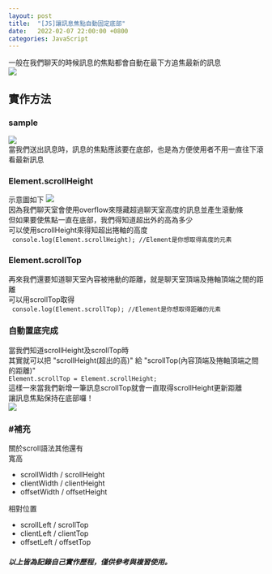 ```yaml
---
layout: post
title:  "[JS]讓訊息焦點自動固定底部"
date:   2022-02-07 22:00:00 +0800
categories: JavaScript
---
```

一般在我們聊天的時候訊息的焦點都會自動在最下方追焦最新的訊息  
![](https://i.imgur.com/v6wG3Ue.jpg)  
## 實作方法
### sample
![](https://i.imgur.com/23NCjo9.jpg)  
當我們送出訊息時，訊息的焦點應該要在底部，也是為方便使用者不用一直往下滾看最新訊息  
### Element.scrollHeight 
示意圖如下
![](https://i.imgur.com/SluCyyC.png)  
因為我們聊天室會使用overflow來隱藏超過聊天室高度的訊息並產生滾動條  
但如果要使焦點一直在底部，我們得知道超出外的高為多少  
可以使用scrollHeight來得知超出捲軸的高度  
``` console.log(Element.scrollHeight); //Element是你想取得高度的元素```   
### Element.scrollTop
再來我們還要知道聊天室內容被捲動的距離，就是聊天室頂端及捲軸頂端之間的距離  
可以用scrollTop取得  
``` console.log(Element.scrollTop); //Element是你想取得距離的元素```   
### 自動置底完成
當我們知道scrollHeight及scrollTop時  
其實就可以把 "scrollHeight(超出的高)" 給 "scrollTop(內容頂端及捲軸頂端之間的距離)"  
``` Element.scrollTop = Element.scrollHeight; ```  
這樣一來當我們新增一筆訊息scrollTop就會一直取得scrollHeight更新距離  
讓訊息焦點保持在底部囉！  
![](https://i.imgur.com/SjU7nNh.png)  
  
### #補充
關於scroll語法其他還有  
寬高
* scrollWidth / scrollHeight
* clientWidth / clientHeight
* offsetWidth / offsetHeight  

相對位置
* scrollLeft / scrollTop
* clientLeft / clientTop
* offsetLeft / offsetTop

##### 以上皆為記錄自己實作歷程，僅供參考與複習使用。